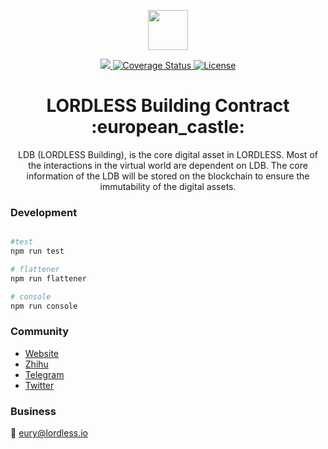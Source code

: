 <p align="center"><img src="https://olxvlcccu.qnssl.com/blog/l4ck6.png?imageslim" width="64" /></p>

<div align="center">
  <a href="https://travis-ci.org/lordlessio/LDB-NFT">
    <img src="https://img.shields.io/travis/lordlessio/LDB-NFT.svg?branch=master" />
  </a>
  <a href='https://coveralls.io/github/lordlessio/LDB-NFT?branch=master'>
    <img src='https://coveralls.io/repos/github/lordlessio/LDB-NFT/badge.svg?branch=master' alt='Coverage Status' />
  </a>
  <a href='https://github.com/lordlessio/LDB-NFT/blob/master/LICENSE'>
    <img src='https://img.shields.io/github/license/lordlessio/LDB-NFT.svg' alt='License' />
  </a>
  
  <h1>LORDLESS Building Contract :european_castle:</h1>  
  <p>
    LDB (LORDLESS Building), is the core digital asset in LORDLESS. Most of the interactions in the virtual world are dependent on LDB. The core information of the LDB will be stored on the blockchain to ensure the immutability of the digital assets.
  </p>
</div>


 
### Development


```sh

#test
npm run test

# flattener
npm run flattener

# console
npm run console

```

### Community
* [Website](http://lordless.io)
* [Zhihu](https://zhuanlan.zhihu.com/lordless)
* [Telegram](https://t.me/lordlessio)
* [Twitter](https://twitter.com/lordlessio)

### Business
:email: [eury@lordless.io](mailto:eury@lordless.io)
